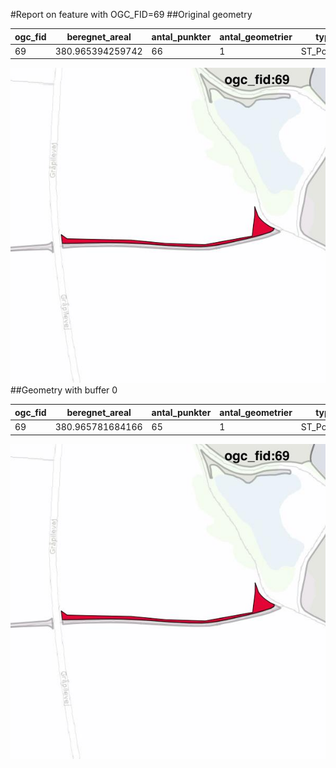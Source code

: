 #Report on feature with OGC_FID=69
##Original geometry



| ogc_fid |  beregnet_areal  | antal_punkter | antal_geometrier |    type    |
|---------|------------------|---------------|------------------|------------|
|      69 | 380.965394259742 |            66 |                1 | ST_Polygon|
![geom](../images/69_invalid.jpg)
##Geometry with buffer 0



| ogc_fid |  beregnet_areal  | antal_punkter | antal_geometrier |    type    |
|---------|------------------|---------------|------------------|------------|
|      69 | 380.965781684166 |            65 |                1 | ST_Polygon|
![geom](../images/69_buffer0.jpg)
